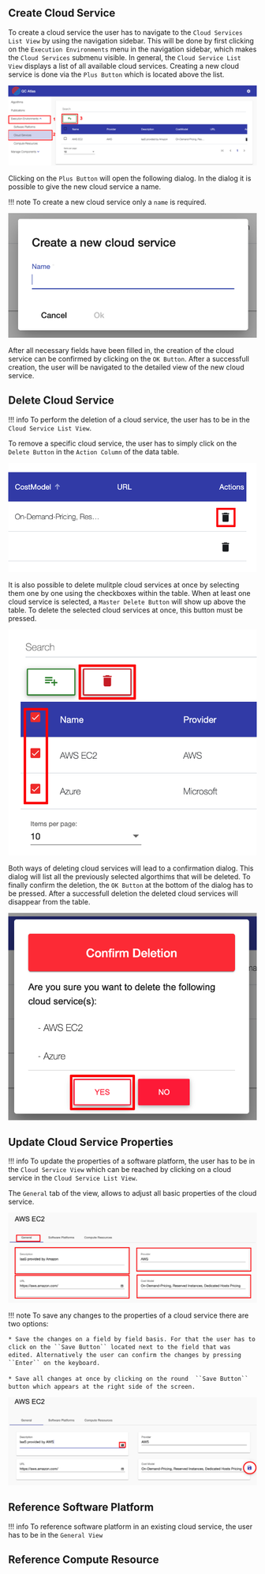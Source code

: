 #
## Create Cloud Service

To create a cloud service the user has to navigate to the ``Cloud Services List View`` by using the navigation sidebar. 
This will be done by first clicking on the ``Execution Environments`` menu in the navigation sidebar, which makes the ``Cloud Services`` submenu visible.
In general, the ``Cloud Service List View`` displays a list of all available cloud services. Creating a new cloud service is done via the ``Plus Button`` which is located above the list.

![alt text](./../images/cloud_service/Create_Cloud-Service_-_Step_1.png "Create cloud service")

Clicking on the ``Plus Button`` will open the following dialog.
In the dialog it is possible to give the new cloud service a name.

!!! note 
    To create a new cloud service only a ``name`` is required.

![alt text](./../images/cloud_service/Create_Cloud-Service_-_Step_2.png "Create cloud service")

After all necessary fields have been filled in, the creation of the cloud service can be confirmed by clicking on the ``OK Button``. After a successfull creation, the user will be navigated to the detailed view of the new cloud service.


## Delete Cloud Service

!!! info 
    To perform the deletion of a cloud service, the user has to be in the ``Cloud Service List View``.
	
To remove a specific cloud service, the user has to simply click on the ``Delete Button`` in the ``Action Column`` of the data table.


![alt text](./../images/cloud_service/Delete_Cloud-Service_-_Step_1.png "Delete cloud service")


It is also possible to delete mulitple cloud services at once by selecting them one by one using the checkboxes within the table. When at least one cloud service is selected, a ``Master Delete Button`` will show up above the table. To delete the selected cloud services at once, this button must be pressed.

![alt text](./../images/cloud_service/Delete_Cloud-Service_-_Step_2.png "Delete cloud service")

Both ways of deleting cloud services will lead to a confirmation dialog. This dialog will list all the previously selected algorthims that will be deleted. To finally confirm the deletion, the ``OK Button`` at the bottom of the dialog has to be pressed. After a successfull deletion the deleted cloud services will disappear from the table.

![alt text](./../images/cloud_service/Delete_Publication_-_Step_3.png "Delete cloud service")

## Update Cloud Service Properties

!!! info 
    To update the properties of a software platform, the user has to be in the ``Cloud Service View`` which can be reached by clicking on a cloud service in the ``Cloud Service List View``.

The ``General`` tab of the view, allows to adjust all basic properties of the cloud service.

![alt text](./../images/cloud_service/Update_Cloud_Service_Properties_-_Step_1.png "Update cloud service properties")


!!! note 
    To save any changes to the properties of a cloud service there are two options:

    * Save the changes on a field by field basis. For that the user has to click on the ``Save Button`` located next to the field that was edited. Alternatively the user can confirm the changes by pressing ``Enter`` on the keyboard. 

    * Save all changes at once by clicking on the round  ``Save Button`` button which appears at the right side of the screen.

![alt text](./../images/cloud_service/Update_Cloud_Service_Properties_-_Step_2.png "Update cloud service properties")

## Reference Software Platform

!!! info
    To reference software platform in an existing cloud service, the user has to be in the ``General View``

## Reference Compute Resource
